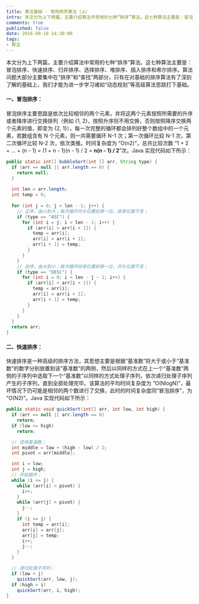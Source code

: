 ```yaml
---
title: 算法基础 - 常用排序算法（上）
intro: 本文分为上下两篇，主要介绍算法中常用的七种“排序”算法。这七种算法主要是：冒泡排序、快速排序、归并排序、选择排序、堆排序、插入排序和希尔排序。算法问题大部分主要集中在“排序”和“查找”两部分，只有在对基础的排序算法有了深刻了解的基础上，我们才能为进一步学习诸如“动态规划”等高级算法思路打下基础。
comments: true
published: false
date: 2016-09-18 14:30:00
tags:
- 算法
---
```


本文分为上下两篇，主要介绍算法中常用的七种“排序”算法。这七种算法主要是：冒泡排序、快速排序、归并排序、选择排序、堆排序、插入排序和希尔排序。算法问题大部分主要集中在“排序”和“查找”两部分，只有在对基础的排序算法有了深刻了解的基础上，我们才能为进一步学习诸如“动态规划”等高级算法思路打下基础。

#### 一、冒泡排序：

冒泡排序主要思路是依次比较相邻的两个元素，并将这两个元素按照所需要的升序或者降序进行交换排列（例如 {1, 2}，按照升序则不用交换，否则按照降序交换两个元素的值，即变为 {2, 1}），每一次完整的循环都会排列好整个数组中的一个元素，若数组含有 N 个元素，则一共需要循环 N-1 次；第一次循环比较 N-1 次，第二次循环比较 N-2 次，依次类推。时间复杂度为 “O(n2)”，总共比较次数 “1 + 2 + ... + (n - 1) = (1 + n - 1)(n - 1) / 2 = **n(n - 1) / 2**”次。Java 实现代码如下所示：


```java
public static int[] bubbleSort(int [] arr, String type) {
  if (arr == null || arr.length == 0) {
    return null; 
  }
		
  int len = arr.length;
  int temp = 0;
		
  for (int j = 0; j < len - 1; j++) {
    // 正序，由小到大；每次循环开头位置后移一位，结束位置不变；
    if (type == "ASC") {
      for (int i = j; i < len - 1; i++) {		
        if (arr[i] > arr[i + 1]) {
          temp = arr[i];
          arr[i] = arr[i + 1];
          arr[i + 1] = temp;
        }
      }
    }
    // 逆序，由大到小；每次循环结束位置前移一位，开头位置不变；
    if (type == "DESC") {
      for (int i = 0; i < len - j - 1; i++) {		
        if (arr[i] < arr[i + 1]) {
          temp = arr[i];
          arr[i] = arr[i + 1];
          arr[i + 1] = temp;
        }
      }
    }
  }	
  return arr;
}
```

#### 二、快速排序：

快速排序是一种高级的排序方法，其思想主要是根据“基准数”将大于或小于“基准数”的数字分别放置到该“基准数”的两侧，然后以同样的方式在上一个“基准数”两侧的子序列中选取下一个“基准数”以同样的方式处理子序列，依次递归处理子序列产生的子序列，直到全部处理完毕。该算法的平均时间复杂度为 “O(NlogN)”，最坏情况下仍可能是相邻的两个数进行了交换，此时的时间复杂度同“冒泡排序”，为 “O(N2)”。Java 实现代码如下所示：


```java
public static void quickSort(int[] arr, int low, int high) {
  if (arr == null || arr.length == 0)
    return;
  if (low >= high)
    return;

  // 选择基准数；
  int middle = low + (high - low) / 2;
  int pivot = arr[middle];

  int i = low;
  int j = high;
  // 开始循环；
  while (i <= j) {
    while (arr[i] < pivot) {
      i++;
    }
    while (arr[j] > pivot) {
      j--;
    }
    if (i <= j) {
      int temp = arr[i];
      arr[i] = arr[j];
      arr[j] = temp;
      i++;
      j--;
    }
  }

  // 递归处理子序列；
  if (low < j)
    quickSort(arr, low, j);
  if (high > i)
    quickSort(arr, i, high);
}
```

